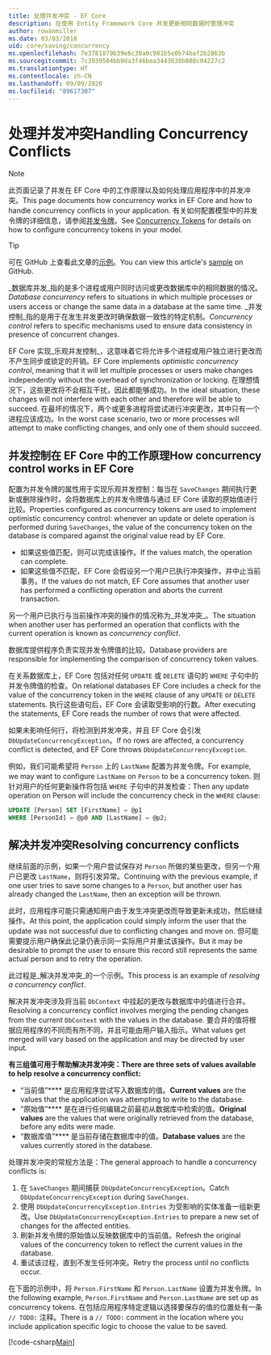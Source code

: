 ```yaml
---
title: 处理并发冲突 - EF Core
description: 在使用 Entity Framework Core 并发更新相同数据时管理冲突
author: rowanmiller
ms.date: 03/03/2018
uid: core/saving/concurrency
ms.openlocfilehash: 7e3781879b39e6c30a0c981b5e0b74baf2b2863b
ms.sourcegitcommit: 7c3939504bb9da3f46bea3443638b808c04227c2
ms.translationtype: HT
ms.contentlocale: zh-CN
ms.lasthandoff: 09/09/2020
ms.locfileid: "89617307"
---
```

# <a name="handling-concurrency-conflicts"></a><span data-ttu-id="f3173-103">处理并发冲突</span><span class="sxs-lookup"><span data-stu-id="f3173-103">Handling Concurrency Conflicts</span></span>

> [!NOTE]
> <span data-ttu-id="f3173-104">此页面记录了并发在 EF Core 中的工作原理以及如何处理应用程序中的并发冲突。</span><span class="sxs-lookup"><span data-stu-id="f3173-104">This page documents how concurrency works in EF Core and how to handle concurrency conflicts in your application.</span></span> <span data-ttu-id="f3173-105">有关如何配置模型中的并发令牌的详细信息，请参阅[并发令牌](xref:core/modeling/concurrency)。</span><span class="sxs-lookup"><span data-stu-id="f3173-105">See [Concurrency Tokens](xref:core/modeling/concurrency) for details on how to configure concurrency tokens in your model.</span></span>

> [!TIP]
> <span data-ttu-id="f3173-106">可在 GitHub 上查看此文章的[示例](https://github.com/dotnet/EntityFramework.Docs/tree/master/samples/core/Saving/Concurrency/)。</span><span class="sxs-lookup"><span data-stu-id="f3173-106">You can view this article's [sample](https://github.com/dotnet/EntityFramework.Docs/tree/master/samples/core/Saving/Concurrency/) on GitHub.</span></span>

<span data-ttu-id="f3173-107">_数据库并发_指的是多个进程或用户同时访问或更改数据库中的相同数据的情况。</span><span class="sxs-lookup"><span data-stu-id="f3173-107">_Database concurrency_ refers to situations in which multiple processes or users access or change the same data in a database at the same time.</span></span> <span data-ttu-id="f3173-108">_并发控制_指的是用于在发生并发更改时确保数据一致性的特定机制。</span><span class="sxs-lookup"><span data-stu-id="f3173-108">_Concurrency control_ refers to specific mechanisms used to ensure data consistency in presence of concurrent changes.</span></span>

<span data-ttu-id="f3173-109">EF Core 实现_乐观并发控制_，这意味着它将允许多个进程或用户独立进行更改而不产生同步或锁定的开销。</span><span class="sxs-lookup"><span data-stu-id="f3173-109">EF Core implements _optimistic concurrency control_, meaning that it will let multiple processes or users make changes independently without the overhead of synchronization or locking.</span></span> <span data-ttu-id="f3173-110">在理想情况下，这些更改将不会相互干扰，因此都能够成功。</span><span class="sxs-lookup"><span data-stu-id="f3173-110">In the ideal situation, these changes will not interfere with each other and therefore will be able to succeed.</span></span> <span data-ttu-id="f3173-111">在最坏的情况下，两个或更多进程将尝试进行冲突更改，其中只有一个进程应该成功。</span><span class="sxs-lookup"><span data-stu-id="f3173-111">In the worst case scenario, two or more processes will attempt to make conflicting changes, and only one of them should succeed.</span></span>

## <a name="how-concurrency-control-works-in-ef-core"></a><span data-ttu-id="f3173-112">并发控制在 EF Core 中的工作原理</span><span class="sxs-lookup"><span data-stu-id="f3173-112">How concurrency control works in EF Core</span></span>

<span data-ttu-id="f3173-113">配置为并发令牌的属性用于实现乐观并发控制：每当在 `SaveChanges` 期间执行更新或删除操作时，会将数据库上的并发令牌值与通过 EF Core 读取的原始值进行比较。</span><span class="sxs-lookup"><span data-stu-id="f3173-113">Properties configured as concurrency tokens are used to implement optimistic concurrency control: whenever an update or delete operation is performed during `SaveChanges`, the value of the concurrency token on the database is compared against the original value read by EF Core.</span></span>

- <span data-ttu-id="f3173-114">如果这些值匹配，则可以完成该操作。</span><span class="sxs-lookup"><span data-stu-id="f3173-114">If the values match, the operation can complete.</span></span>
- <span data-ttu-id="f3173-115">如果这些值不匹配，EF Core 会假设另一个用户已执行冲突操作，并中止当前事务。</span><span class="sxs-lookup"><span data-stu-id="f3173-115">If the values do not match, EF Core assumes that another user has performed a conflicting operation and aborts the current transaction.</span></span>

<span data-ttu-id="f3173-116">另一个用户已执行与当前操作冲突的操作的情况称为_并发冲突_。</span><span class="sxs-lookup"><span data-stu-id="f3173-116">The situation when another user has performed an operation that conflicts with the current operation is known as _concurrency conflict_.</span></span>

<span data-ttu-id="f3173-117">数据库提供程序负责实现并发令牌值的比较。</span><span class="sxs-lookup"><span data-stu-id="f3173-117">Database providers are responsible for implementing the comparison of concurrency token values.</span></span>

<span data-ttu-id="f3173-118">在关系数据库上，EF Core 包括对任何 `UPDATE` 或 `DELETE` 语句的 `WHERE` 子句中的并发令牌值的检查。</span><span class="sxs-lookup"><span data-stu-id="f3173-118">On relational databases EF Core includes a check for the value of the concurrency token in the `WHERE` clause of any `UPDATE` or `DELETE` statements.</span></span> <span data-ttu-id="f3173-119">执行这些语句后，EF Core 会读取受影响的行数。</span><span class="sxs-lookup"><span data-stu-id="f3173-119">After executing the statements, EF Core reads the number of rows that were affected.</span></span>

<span data-ttu-id="f3173-120">如果未影响任何行，将检测到并发冲突，并且 EF Core 会引发 `DbUpdateConcurrencyException`。</span><span class="sxs-lookup"><span data-stu-id="f3173-120">If no rows are affected, a concurrency conflict is detected, and EF Core throws `DbUpdateConcurrencyException`.</span></span>

<span data-ttu-id="f3173-121">例如，我们可能希望将 `Person` 上的 `LastName` 配置为并发令牌。</span><span class="sxs-lookup"><span data-stu-id="f3173-121">For example, we may want to configure `LastName` on `Person` to be a concurrency token.</span></span> <span data-ttu-id="f3173-122">则针对用户的任何更新操作将包括 `WHERE` 子句中的并发检查：</span><span class="sxs-lookup"><span data-stu-id="f3173-122">Then any update operation on Person will include the concurrency check in the `WHERE` clause:</span></span>

``` sql
UPDATE [Person] SET [FirstName] = @p1
WHERE [PersonId] = @p0 AND [LastName] = @p2;
```

## <a name="resolving-concurrency-conflicts"></a><span data-ttu-id="f3173-123">解决并发冲突</span><span class="sxs-lookup"><span data-stu-id="f3173-123">Resolving concurrency conflicts</span></span>

<span data-ttu-id="f3173-124">继续前面的示例，如果一个用户尝试保存对 `Person` 所做的某些更改，但另一个用户已更改 `LastName`，则将引发异常。</span><span class="sxs-lookup"><span data-stu-id="f3173-124">Continuing with the previous example, if one user tries to save some changes to a `Person`, but another user has already changed the `LastName`, then an exception will be thrown.</span></span>

<span data-ttu-id="f3173-125">此时，应用程序可能只需通知用户由于发生冲突更改而导致更新未成功，然后继续操作。</span><span class="sxs-lookup"><span data-stu-id="f3173-125">At this point, the application could simply inform the user that the update was not successful due to conflicting changes and move on.</span></span> <span data-ttu-id="f3173-126">但可能需要提示用户确保此记录仍表示同一实际用户并重试该操作。</span><span class="sxs-lookup"><span data-stu-id="f3173-126">But it may be desirable to prompt the user to ensure this record still represents the same actual person and to retry the operation.</span></span>

<span data-ttu-id="f3173-127">此过程是_解决并发冲突_的一个示例。</span><span class="sxs-lookup"><span data-stu-id="f3173-127">This process is an example of _resolving a concurrency conflict_.</span></span>

<span data-ttu-id="f3173-128">解决并发冲突涉及将当前 `DbContext` 中挂起的更改与数据库中的值进行合并。</span><span class="sxs-lookup"><span data-stu-id="f3173-128">Resolving a concurrency conflict involves merging the pending changes from the current `DbContext` with the values in the database.</span></span> <span data-ttu-id="f3173-129">要合并的值将根据应用程序的不同而有所不同，并且可能由用户输入指示。</span><span class="sxs-lookup"><span data-stu-id="f3173-129">What values get merged will vary based on the application and may be directed by user input.</span></span>

<span data-ttu-id="f3173-130">**有三组值可用于帮助解决并发冲突：**</span><span class="sxs-lookup"><span data-stu-id="f3173-130">**There are three sets of values available to help resolve a concurrency conflict:**</span></span>

- <span data-ttu-id="f3173-131">“当前值”\*\*\*\* 是应用程序尝试写入数据库的值。</span><span class="sxs-lookup"><span data-stu-id="f3173-131">**Current values** are the values that the application was attempting to write to the database.</span></span>
- <span data-ttu-id="f3173-132">“原始值”\*\*\*\* 是在进行任何编辑之前最初从数据库中检索的值。</span><span class="sxs-lookup"><span data-stu-id="f3173-132">**Original values** are the values that were originally retrieved from the database, before any edits were made.</span></span>
- <span data-ttu-id="f3173-133">“数据库值”\*\*\*\* 是当前存储在数据库中的值。</span><span class="sxs-lookup"><span data-stu-id="f3173-133">**Database values** are the values currently stored in the database.</span></span>

<span data-ttu-id="f3173-134">处理并发冲突的常规方法是：</span><span class="sxs-lookup"><span data-stu-id="f3173-134">The general approach to handle a concurrency conflicts is:</span></span>

1. <span data-ttu-id="f3173-135">在 `SaveChanges` 期间捕获 `DbUpdateConcurrencyException`。</span><span class="sxs-lookup"><span data-stu-id="f3173-135">Catch `DbUpdateConcurrencyException` during `SaveChanges`.</span></span>
2. <span data-ttu-id="f3173-136">使用 `DbUpdateConcurrencyException.Entries` 为受影响的实体准备一组新更改。</span><span class="sxs-lookup"><span data-stu-id="f3173-136">Use `DbUpdateConcurrencyException.Entries` to prepare a new set of changes for the affected entities.</span></span>
3. <span data-ttu-id="f3173-137">刷新并发令牌的原始值以反映数据库中的当前值。</span><span class="sxs-lookup"><span data-stu-id="f3173-137">Refresh the original values of the concurrency token to reflect the current values in the database.</span></span>
4. <span data-ttu-id="f3173-138">重试该过程，直到不发生任何冲突。</span><span class="sxs-lookup"><span data-stu-id="f3173-138">Retry the process until no conflicts occur.</span></span>

<span data-ttu-id="f3173-139">在下面的示例中，将 `Person.FirstName` 和 `Person.LastName` 设置为并发令牌。</span><span class="sxs-lookup"><span data-stu-id="f3173-139">In the following example, `Person.FirstName` and `Person.LastName` are set up as concurrency tokens.</span></span> <span data-ttu-id="f3173-140">在包括应用程序特定逻辑以选择要保存的值的位置处有一条 `// TODO:` 注释。</span><span class="sxs-lookup"><span data-stu-id="f3173-140">There is a `// TODO:` comment in the location where you include application specific logic to choose the value to be saved.</span></span>

[!code-csharp[Main](../../../samples/core/Saving/Concurrency/Sample.cs?name=ConcurrencyHandlingCode&highlight=34-35)]
